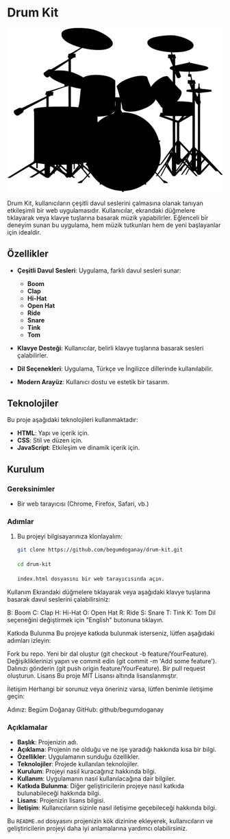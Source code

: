 # Drum Kit

![Drum Kit](images/drum.png)

Drum Kit, kullanıcıların çeşitli davul seslerini çalmasına olanak tanıyan etkileşimli bir web uygulamasıdır. Kullanıcılar, ekrandaki düğmelere tıklayarak veya klavye tuşlarına basarak müzik yapabilirler. Eğlenceli bir deneyim sunan bu uygulama, hem müzik tutkunları hem de yeni başlayanlar için idealdir.

## Özellikler

- **Çeşitli Davul Sesleri**: Uygulama, farklı davul sesleri sunar:
  - **Boom**
  - **Clap**
  - **Hi-Hat**
  - **Open Hat**
  - **Ride**
  - **Snare**
  - **Tink**
  - **Tom**
  
- **Klavye Desteği**: Kullanıcılar, belirli klavye tuşlarına basarak sesleri çalabilirler.
  
- **Dil Seçenekleri**: Uygulama, Türkçe ve İngilizce dillerinde kullanılabilir.

- **Modern Arayüz**: Kullanıcı dostu ve estetik bir tasarım.

## Teknolojiler

Bu proje aşağıdaki teknolojileri kullanmaktadır:

- **HTML**: Yapı ve içerik için.
- **CSS**: Stil ve düzen için.
- **JavaScript**: Etkileşim ve dinamik içerik için.

## Kurulum

### Gereksinimler

- Bir web tarayıcısı (Chrome, Firefox, Safari, vb.)

### Adımlar

1. Bu projeyi bilgisayarınıza klonlayalım:
   ```bash
   git clone https://github.com/begumdoganay/drum-kit.git

   cd drum-kit

   index.html dosyasını bir web tarayıcısında açın.

Kullanım
Ekrandaki düğmelere tıklayarak veya aşağıdaki klavye tuşlarına basarak davul seslerini çalabilirsiniz:

B: Boom
C: Clap
H: Hi-Hat
O: Open Hat
R: Ride
S: Snare
T: Tink
K: Tom
Dil seçeneğini değiştirmek için "English" butonuna tıklayın.

Katkıda Bulunma
Bu projeye katkıda bulunmak isterseniz, lütfen aşağıdaki adımları izleyin:

Fork bu repo.
Yeni bir dal oluştur (git checkout -b feature/YourFeature).
Değişikliklerinizi yapın ve commit edin (git commit -m 'Add some feature').
Dalınızı gönderin (git push origin feature/YourFeature).
Bir pull request oluşturun.
Lisans
Bu proje MIT Lisansı altında lisanslanmıştır.

İletişim
Herhangi bir sorunuz veya öneriniz varsa, lütfen benimle iletişime geçin:

Adınız: Begüm Doğanay
GitHub: github/begumdoganay


### Açıklamalar

- **Başlık**: Projenizin adı.
- **Açıklama**: Projenin ne olduğu ve ne işe yaradığı hakkında kısa bir bilgi.
- **Özellikler**: Uygulamanın sunduğu özellikler.
- **Teknolojiler**: Projede kullanılan teknolojiler.
- **Kurulum**: Projeyi nasıl kuracağınız hakkında bilgi.
- **Kullanım**: Uygulamanın nasıl kullanılacağına dair bilgiler.
- **Katkıda Bulunma**: Diğer geliştiricilerin projeye nasıl katkıda bulunabileceği hakkında bilgi.
- **Lisans**: Projenizin lisans bilgisi.
- **İletişim**: Kullanıcıların sizinle nasıl iletişime geçebileceği hakkında bilgi.

Bu `README.md` dosyasını projenizin kök dizinine ekleyerek, kullanıcıların ve geliştiricilerin projeyi daha iyi anlamalarına yardımcı olabilirsiniz.
